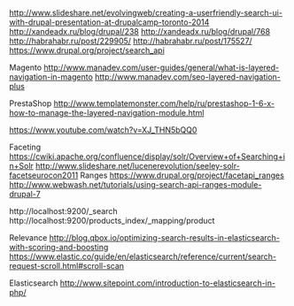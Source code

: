 http://www.slideshare.net/evolvingweb/creating-a-userfriendly-search-ui-with-drupal-presentation-at-drupalcamp-toronto-2014
http://xandeadx.ru/blog/drupal/238
http://xandeadx.ru/blog/drupal/768
http://habrahabr.ru/post/229905/
http://habrahabr.ru/post/175527/
https://www.drupal.org/project/search_api

Magento
http://www.manadev.com/user-guides/general/what-is-layered-navigation-in-magento
http://www.manadev.com/seo-layered-navigation-plus

PrestaShop
http://www.templatemonster.com/help/ru/prestashop-1-6-x-how-to-manage-the-layered-navigation-module.html

https://www.youtube.com/watch?v=XJ_THN5bQQ0


Faceting
https://cwiki.apache.org/confluence/display/solr/Overview+of+Searching+in+Solr
http://www.slideshare.net/lucenerevolution/seeley-solr-facetseurocon2011
Ranges
https://www.drupal.org/project/facetapi_ranges
http://www.webwash.net/tutorials/using-search-api-ranges-module-drupal-7

http://localhost:9200/_search
http://localhost:9200/products_index/_mapping/product

Relevance
http://blog.qbox.io/optimizing-search-results-in-elasticsearch-with-scoring-and-boosting
https://www.elastic.co/guide/en/elasticsearch/reference/current/search-request-scroll.html#scroll-scan


Elasticsearch
http://www.sitepoint.com/introduction-to-elasticsearch-in-php/
